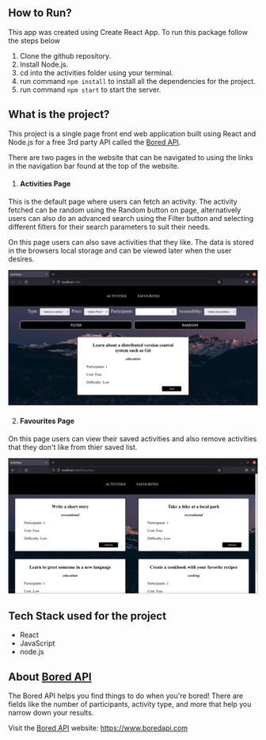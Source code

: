 ## How to Run?

This app was created using Create React App. To run this package follow the steps below

1. Clone the github repository.
2. Install Node.js.
3. cd into the activities folder using your terminal.
4. run command `npm install` to install all the dependencies for the project.
5. run command `npm start` to start the server.

## What is the project?

This project is a single page front end web application built using React and Node.js for a free 3rd party API called the [Bored API](https://www.boredapi.com).

There are two pages in the website that can be navigated to using the links in the navigation bar found at the top of the website.

1. #### Activities Page

This is the default page where users can fetch an activity. The activity fetched can be random using the Random button on page, alternatively users can also do an advanced search using the Filter button and selecting different filters for their search parameters to suit their needs.

On this page users can also save activities that they like. The data is stored in the browsers local storage and can be viewed later when the user desires.

![Activities Page: Search for an activity to do when you are bored](./src/assets/site_screenshots/activities_screenshot.png)

2. #### Favourites Page

On this page users can view their saved activities and also remove activities that they don't like from thier saved list.

![Favourites Page: Find all your saved activities](./src/assets/site_screenshots/favourites_screenshot.png)

## Tech Stack used for the project

- React
- JavaScript
- node.js

## About [Bored API](https://www.boredapi.com)

The Bored API helps you find things to do when you're bored! There are fields like the number of participants, activity type, and more that help you narrow down your results.

Visit the [Bored API](https://www.boredapi.com) website: https://www.boredapi.com